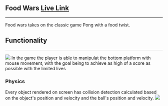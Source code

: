 ## Food Wars [Live Link](https://simpleistruth.github.io/food-wars/)
---
Food wars takes on the classic game Pong with a food twist.

## Functionality
---
![](https://i.imgur.com/ckQR3el.png)
In the game the player is able to manipulat the bottom platform with mouse movement, with the goal being to achieve as high of a score as possible with the limited lives

### Physics
Every object rendered on screen has collision detection calculated based on the object's position and velocity and the ball's position and velocity.
![](https://i.imgur.com/sxZTp4P.png)
